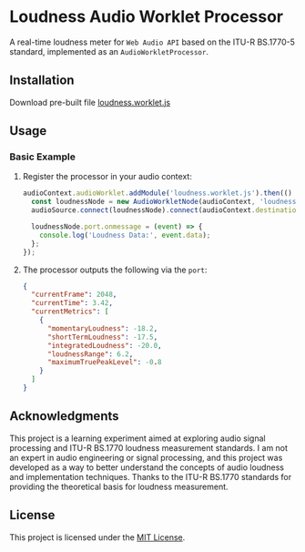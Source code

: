 # Loudness Audio Worklet Processor

A real-time loudness meter for `Web Audio API` based on the ITU-R BS.1770-5 standard, implemented as an `AudioWorkletProcessor`.

## Installation

Download pre-built file [loudness.worklet.js](https://lcweden.github.io/loudness-audio-worklet-processor/loudness.worklet.js)

## Usage

### Basic Example

1. Register the processor in your audio context:

   ```javascript
   audioContext.audioWorklet.addModule('loudness.worklet.js').then(() => {
     const loudnessNode = new AudioWorkletNode(audioContext, 'loudness-processor');
     audioSource.connect(loudnessNode).connect(audioContext.destination);

     loudnessNode.port.onmessage = (event) => {
       console.log('Loudness Data:', event.data);
     };
   });
   ```

2. The processor outputs the following via the `port`:

   ```json
   {
     "currentFrame": 2048,
     "currentTime": 3.42,
     "currentMetrics": [
       {
         "momentaryLoudness": -18.2,
         "shortTermLoudness": -17.5,
         "integratedLoudness": -20.0,
         "loudnessRange": 6.2,
         "maximumTruePeakLevel": -0.8
       }
     ]
   }
   ```

## Acknowledgments

This project is a learning experiment aimed at exploring audio signal processing and ITU-R BS.1770 loudness measurement standards. I am not an expert in audio engineering or signal processing, and this project was developed as a way to better understand the concepts of audio loudness and implementation techniques. Thanks to the ITU-R BS.1770 standards for providing the theoretical basis for loudness measurement.

## License

This project is licensed under the [MIT License](LICENSE).
